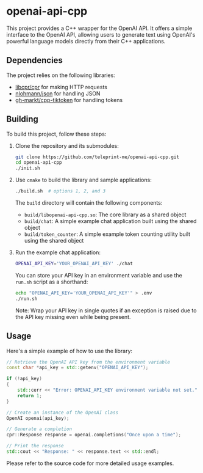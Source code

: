# openai-api-cpp

This project provides a C++ wrapper for the OpenAI API. It offers a simple interface to the OpenAI API, allowing users to generate text using OpenAI's powerful language models directly from their C++ applications.

## Dependencies

The project relies on the following libraries:

-   [libcpr/cpr](https://github.com/libcpr/cpr) for making HTTP requests
-   [nlohmann/json](https://github.com/nlohmann/json) for handling JSON
-   [gh-markt/cpp-tiktoken](https://github.com/gh-markt/cpp-tiktoken) for handling tokens

## Building

To build this project, follow these steps:

1. Clone the repository and its submodules:

    ```sh
    git clone https://github.com/teleprint-me/openai-api-cpp.git
    cd openai-api-cpp
    ./init.sh
    ```

2. Use `cmake` to build the library and sample applications:

    ```sh
    ./build.sh  # options 1, 2, and 3
    ```

    The `build` directory will contain the following components:

    - `build/libopenai-api-cpp.so`: The core library as a shared object
    - `build/chat`: A simple example chat application built using the shared object
    - `build/token_counter`: A simple example token counting utility built using the shared object

3. Run the example chat application:

    ```sh
    OPENAI_API_KEY='YOUR_OPENAI_API_KEY' ./chat
    ```

    You can store your API key in an environment variable and use the `run.sh` script as a shorthand:

    ```sh
    echo "OPENAI_API_KEY='YOUR_OPENAI_API_KEY'" > .env
    ./run.sh
    ```

    Note: Wrap your API key in single quotes if an exception is raised due to the API key missing even while being present.

## Usage

Here's a simple example of how to use the library:

```cpp
// Retrieve the OpenAI API key from the environment variable
const char *api_key = std::getenv("OPENAI_API_KEY");

if (!api_key)
{
    std::cerr << "Error: OPENAI_API_KEY environment variable not set." << std::endl;
    return 1;
}

// Create an instance of the OpenAI class
OpenAI openai(api_key);

// Generate a completion
cpr::Response response = openai.completions("Once upon a time");

// Print the response
std::cout << "Response: " << response.text << std::endl;
```

Please refer to the source code for more detailed usage examples.
